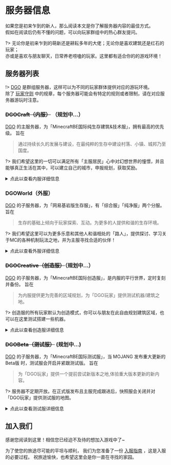 <!-- notice/server -->

# 服务器信息

如果您是初来乍到的新人，那么阅读本文是你了解服务器内容的最佳方式。<br/>
假如在阅读后仍有不懂的问题，可以向玩家群组中的热心群友提问。

?> 无论你是初来乍到的萌新还是耕耘多年的大佬；无论你是喜欢建筑还是红石的玩家；<br/>
亦或是喜欢与朋友聊天，日常养老唠嗑的玩家。这里都有适合你的的游戏环境！



## 服务器列表

!> [DGO](notice/about) 是群组服务器，这样可以为不同的玩家群体提供对应的游玩环境。<br/>
除了 [玩家守则](notice/rules) 中的规章，每个服务器可能会有特定的规则或者限制，请在对应服务器游玩时注意。



### ~~DGOCraft（内服）~~ （规划中...）

[DGO](notice/about) 的主服务器，为「MinecraftBE国际纯生存建筑&技术服」，拥有最高的优先级。
旨在

> 通过持续长久的发展与建设，在最纯粹的生存中建设村落、小镇、城邦乃至国度。

?> 我们希望这里的一切可以满足所有「主服居民」心中对幻想世界的憧憬，并且能够真正生活在其中，可以建立自己的城市，申报规划，获取奖励。

<details>
<summary>点此以查看内服详细信息</summary>

 **可游玩玩家** <br/>
拥有`「主服居民」`头衔。 *(详情见 [玩家头衔](information/playerTitle) )* 

 **服务器IP** <br/>
`ceaft.dgo.world`

 **世界设置** <br/>
死亡掉落 / 生物破坏 / 火焰蔓延 / TNT爆炸 / 开启坐标
 
 **加入「内服」的方式** <br/>
「外服转内服」：满足条件的正式成员，可通过此方式进入内服。 *(详情见 [成为主服居民](guide/apply/MainResident) )* <br/>
「邀请」：满足条件的内服成员可邀请满足条件的玩家。 *(详情见 [邀请流程](guide/apply?id=邀请流程) )* 

</details>



### DGOWorld（外服）

[DGO](notice/about) 的子服务器，为「网易基岩版生存服」，有「综合服」「纯净服」两个分服。
旨在

> 生存的基础上倾向于玩家探索、互动。为更多的人提供和谐的生存环境。

?> 我们希望这里可以为更多乐意和其他人和谐相处的「路人」，提供探讨、学习关于MC的各种机制玩法之地，并为主服寻找合适的伙伴！

<details>
<summary>点此以查看外服详细信息</summary>

 **可游玩玩家** <br/>
拥有`「旅客」`或升级后的头衔。 *(详情见 [玩家头衔](information/playerTitle) )* 

 **服务器号/密码** <br/>
可以在`【DGOWorld】`@Q群管家 了解更多。

 **世界设置** <br/>
「综合服」禁止死亡掉落 / 禁止生物破坏 / 禁止火焰蔓延 / 禁止TNT爆炸 / 开启坐标 <br/>
「纯净服」死亡掉落 / 生物破坏 / 火焰蔓延 / TNT爆炸 / 开启坐标

 **加入「外服」的方式**<br/>
「审核」：任何人可在开放审核的时间内申请，通过此方法进入外服。 *(详情见 [审核流程](/guide/apply?id=审核流程) )* <br/>
「邀请」：满足条件的外服成员可邀请满足条件的玩家。 *(详情见 [邀请流程](guide/apply?id=邀请流程) )* 

</details>



### ~~DGOCreative（创造服）~~（规划中...）

[DGO](notice/about) 的子服务器，为「MinecraftBE国际创造服」，是内服的平行世界，定时复刻并备份。
旨在

> 为内服提供更为完善的区域规划，为「DGO玩家」提供测试机器/建筑之地。

?> 创造服的所有玩家默认为创造模式，你可以与朋友在此自由规划建筑区域，也可以在这里测试搭建一些机器。

<details>
<summary>点此以查看创造服详细信息</summary>

 **可游玩玩家** <br/>
拥有`「居民」`或升级后的头衔。 *(详情见 [玩家头衔](information/playerTitle) )* 

 **服务器IP** <br/>
`creative.dgo.world`

 **世界设置** <br/>
死亡掉落 / 生物破坏 / 火焰蔓延 / TNT爆炸 / 开启坐标

</details>



### ~~DGOBeta（测试服）~~ (规划中...)

[DGO](notice/about) 的子服务器，为「MinecraftBE国际测试服」，当 MOJANG 发布重大更新的 Beta版 时，测试服会开启并紧跟测试版。
旨在

> 为「DGO玩家」提供一个提前尝试新版本之地,体验重大版本更新的新内容。

?> 服务器不定期开放。在正式版发布且主服完成跟进后，快照服会关闭并对「DGO玩家」提供测试服的地图。

<details>
<summary>点此以查看测试服详细信息</summary>

 **可游玩玩家** <br/>
拥有`「居民」`或升级后的头衔。 *(详情见 [玩家头衔](information/playerTitle) )* 

 **服务器IP** <br/>
`beta.dgo.world`

 **世界设置** <br/>
死亡掉落 / 生物破坏 / 火焰蔓延 / TNT爆炸 / 开启坐标

</details>



## 加入我们

感谢您阅读到这里！相信您已经迫不及待的想加入游戏中了~ 

为了使您的旅途尽可能的平坦与顺利，
我们为您准备了一份 [入服指南](guide/apply) ，这是入服的必要过程。
祝旅途愉快，也希望这里会是你一直在寻找的家园。
